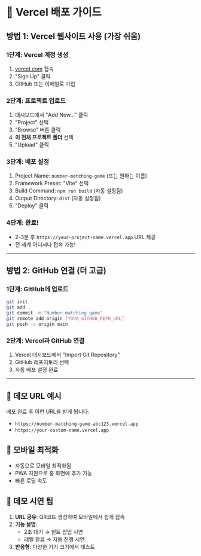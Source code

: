 # 🚀 Vercel 배포 가이드

## 방법 1: Vercel 웹사이트 사용 (가장 쉬움)

### 1단계: Vercel 계정 생성

1. [vercel.com](https://vercel.com) 접속
2. "Sign Up" 클릭
3. GitHub 또는 이메일로 가입

### 2단계: 프로젝트 업로드

1. 대시보드에서 "Add New..." 클릭
2. "Project" 선택
3. "Browse" 버튼 클릭
4. **이 전체 프로젝트 폴더** 선택
5. "Upload" 클릭

### 3단계: 배포 설정

1. Project Name: `number-matching-game` (또는 원하는 이름)
2. Framework Preset: "Vite" 선택
3. Build Command: `npm run build` (자동 설정됨)
4. Output Directory: `dist` (자동 설정됨)
5. "Deploy" 클릭

### 4단계: 완료!

- 2-3분 후 `https://your-project-name.vercel.app` URL 제공
- 전 세계 어디서나 접속 가능!

---

## 방법 2: GitHub 연결 (더 고급)

### 1단계: GitHub에 업로드

```bash
git init
git add .
git commit -m "Number matching game"
git remote add origin [YOUR_GITHUB_REPO_URL]
git push -u origin main
```

### 2단계: Vercel과 GitHub 연결

1. Vercel 대시보드에서 "Import Git Repository"
2. GitHub 레포지토리 선택
3. 자동 배포 설정 완료

---

## 🎯 데모 URL 예시

배포 완료 후 이런 URL을 받게 됩니다:

- `https://number-matching-game-abc123.vercel.app`
- `https://your-custom-name.vercel.app`

## 📱 모바일 최적화

- 자동으로 모바일 최적화됨
- PWA 지원으로 홈 화면에 추가 가능
- 빠른 로딩 속도

## 🔗 데모 시연 팁

1. **URL 공유**: QR코드 생성하여 모바일에서 쉽게 접속
2. **기능 설명**:
   - 2초 대기 → 힌트 팝업 시연
   - 레벨 완료 → 자동 진행 시연
3. **반응형**: 다양한 기기 크기에서 테스트
